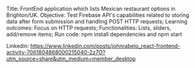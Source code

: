 Title: FrontEnd application which lists Mexican restaurant options in Brighton/UK.
Objective: Test Firebase API's capabilities related to storing data after form submission and handling POST HTTP requests;
Learning outcomes: Focus on HTTP requests;
Functionalities: Lists, sliders, add/remove items;
Run code: npm install dependencies and npm start

Linkedin: https://www.linkedin.com/posts/johnrabelo_react-frontend-activity-7061804868000215040-2z7O?utm_source=share&utm_medium=member_desktop
